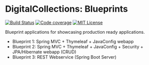 # DigitalCollections: Blueprints

[![Build Status](https://travis-ci.org/dbmdz/blueprints.svg?branch=master)](https://travis-ci.org/dbmdz/blueprints)
[![Code coverage](https://codecov.io/gh/dbmdz/blueprints/branch/master/graph/badge.svg)](https://codecov.io/gh/dbmdz/blueprints)
[![MIT License](https://img.shields.io/badge/license-MIT-blue.svg)](LICENSE.md)

Blueprint applications for showcasing production ready applications.

- Blueprint 1: Spring MVC + Thymeleaf + JavaConfig webapp
- Blueprint 2: Spring MVC + Thymeleaf + JavaConfig + Security + JPA/Hibernate webapp (CRUD)
- Blueprint 3: REST Webservice (Spring Boot Server)
